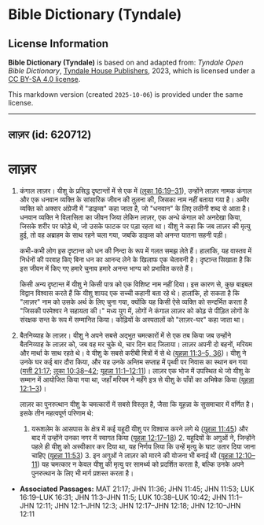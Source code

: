 # Bible Dictionary (Tyndale)

## License Information

**Bible Dictionary (Tyndale)** is based on and adapted from: _Tyndale Open Bible Dictionary_, [Tyndale House Publishers](https://tyndaleopenresources.com/), 2023, which is licensed under a [CC BY-SA 4.0 license](https://creativecommons.org/licenses/by-sa/4.0/legalcode.en).

This markdown version (created `2025-10-06`) is provided under the same license.



--------------------------------

## लाज़र (id: 620712)

लाज़र
=====

1. कंगाल लाज़र। यीशु के प्रसिद्ध दृष्टान्तों में से एक में ([लूका 16:19–31](https://ref.ly/Luke16:19-Luke16:31)), उन्होंने लाज़र नामक कंगाल और एक धनवान व्यक्ति के सांसारिक जीवन की तुलना की, जिसका नाम नहीं बताया गया है। अमीर व्यक्ति को अक्सर अंग्रेजी में "डाइव्स" कहा जाता है, जो "धनवान" के लिए लतीनी शब्द से आता है। धनवान व्यक्ति ने विलासिता का जीवन जिया लेकिन लाज़र, एक अन्धे कंगाल को अनदेखा किया, जिसके शरीर पर फोड़े थे, जो उसके फाटक पर पड़ा रहता था। यीशु ने कहा कि जब लाज़र की मृत्यु हुई, तो वह अब्राहम के साथ रहने चला गया, जबकि डाइव्स को अनन्त यातना सहनी पड़ी।

    कभी\-कभी लोग इस दृष्टान्त को धन की निन्दा के रूप में गलत समझ लेते हैं। हालांकि, यह वास्तव में निर्धनों की परवाह किए बिना धन का आनन्द लेने के खिलाफ एक चेतावनी है। दृष्टान्त सिखाता है कि इस जीवन में किए गए हमारे चुनाव हमारे अनन्त भाग्य को प्रभावित करते हैं।

    किसी अन्य दृष्टान्त में यीशु ने किसी पात्र को एक विशिष्ट नाम नहीं दिया। इस कारण से, कुछ बाइबल विद्वान विश्वास करते हैं कि यीशु शायद एक सच्ची कहानी बता रहे थे। हालांकि, हो सकता है कि "लाज़र" नाम को उसके अर्थ के लिए चुना गया, क्योंकि यह किसी ऐसे व्यक्ति को सन्दर्भित करता है "जिसकी परमेश्वर ने सहायता की।" मध्य युग में, लोगों ने कंगाल लाज़र को कोढ़ से पीड़ित लोगों के संरक्षक सन्त के रूप में सम्मानित किया। कोढ़ियों के अस्पतालों को "लाज़र\-घर" कहा जाता था।

2. बैतनिय्याह के लाज़र। यीशु ने अपने सबसे अद्भुत चमत्कारों में से एक तब किया जब उन्होंने बैतनिय्याह के लाज़र को, जब वह मर चुके थे, चार दिन बाद जिलाया। लाज़र अपनी दो बहनों, मरियम और मार्था के साथ रहते थे। वे यीशु के सबसे करीबी मित्रों में से थे ([यूहन्ना 11:3–5, 36](https://ref.ly/John11:3-John11:5))। यीशु ने उनके घर कई बार दौरा किया, और यह उनके अन्तिम सप्ताह में पृथ्वी पर निवास का स्थान बन गया ([मत्ती 21:17](https://ref.ly/Matt21:17); [लूका 10:38–42](https://ref.ly/Luke10:38-Luke10:42); [यूहन्ना 11:1–12:11](https://ref.ly/John11:1-John12:11))। लाज़र एक भोज में उपस्थित थे जो यीशु के सम्मान में आयोजित किया गया था, जहाँ मरियम ने महँगे इत्र से यीशु के पाँवों का अभिषेक किया ([यूहन्ना 12:1–3](https://ref.ly/John12:1-John12:3))।

    लाज़र का पुनरुत्थान यीशु के चमत्कारों में सबसे विस्तृत है, जैसा कि यूहन्ना के सुसमाचार में वर्णित है। इसके तीन महत्वपूर्ण परिणाम थे:

    1. यरूशलेम के आसपास के क्षेत्र में कई यहूदी यीशु पर विश्वास करने लगे थे ([यूहन्ना 11:45](https://ref.ly/John11:45)) और बाद में उन्होंने उनका नगर में स्वागत किया ([यूहन्ना 12:17–18](https://ref.ly/John12:17-John12:18))
        2. यहूदियों के अगुओं ने, जिन्होंने पहले ही यीशु को अस्वीकार कर दिया था, यह निर्णय लिया कि उन्हें मृत्यु के घाट उतार दिया जाना चाहिए ([यूहन्ना 11:53](https://ref.ly/John11:53))
        3. इन अगुओं ने लाज़र को मारने की योजना भी बनाई थी ([यूहन्ना 12:10–11](https://ref.ly/John12:10-John12:11))
        यह चमत्कार न केवल यीशु की मृत्यु पर सामर्थ्य को प्रदर्शित करता है, बल्कि उनके अपने पुनरुत्थान के लिए भी मार्ग प्रशस्त करता है।

* **Associated Passages:** MAT 21:17; JHN 11:36; JHN 11:45; JHN 11:53; LUK 16:19–LUK 16:31; JHN 11:3–JHN 11:5; LUK 10:38–LUK 10:42; JHN 11:1–JHN 12:11; JHN 12:1–JHN 12:3; JHN 12:17–JHN 12:18; JHN 12:10–JHN 12:11

